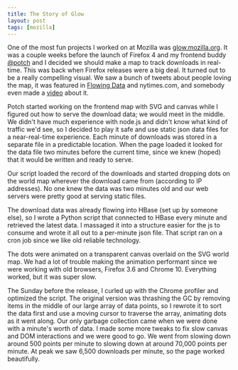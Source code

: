 ```yaml
---
title: The Story of Glow
layout: post
tags: [mozilla]
---
```


One of the most fun projects I worked on at Mozilla was
[glow.mozilla.org][glow]. It was a couple weeks before the launch of Firefox 4
and my frontend buddy [@potch][] and I decided we should make a map to track
downloads in real-time.  This was back when Firefox releases were a big deal.
It turned out to be a really compelling visual. We saw a bunch of tweets about
people loving the map, it was featured in [Flowing Data][] and nytimes.com, and
somebody even made a [video][] about it.

Potch started working on the frontend map with SVG and canvas while I figured
out how to serve the download data; we would meet in the middle. We didn't have
much experience with node.js and didn't know what kind of traffic we'd see, so
I decided to play it safe and use static json data files for a near-real-time
experience. Each minute of downloads was stored in a separate file in a
predictable location. When the page loaded it looked for the data file two
minutes before the current time, since we knew (hoped) that it would be written
and ready to serve.

Our script loaded the record of the downloads and started dropping dots on the
world map wherever the download came from (according to IP addresses). No one
knew the data was two minutes old and our web servers were pretty good at
serving static files.

The download data was already flowing into HBase (set up by someone else), so I
wrote a Python script that connected to HBase every minute and retrieved the
latest data. I massaged it into a structure easier for the js to consume and
wrote it all out to a per-minute json file. That script ran on a cron job since
we like old reliable technology.

The dots were animated on a transparent canvas overlaid on the SVG world map.
We had a lot of trouble making the animation performant since we were working
with old browsers, Firefox 3.6 and Chrome 10. Everything worked, but it was
super slow.

The Sunday before the release, I curled up with the Chrome profiler and
optimized the script. The original version was thrashing the GC by removing
items in the middle of our large array of data points, so I rewrote it to sort
the data first and use a moving cursor to traverse the array, animating dots as
it went along. Our only garbage collection came when we were done with a
minute's worth of data. I made some more tweaks to fix slow canvas and DOM
interactions and we were good to go. We went from slowing down around 500
points per minute to slowing down at around 70,000 points per minute. At peak
we saw 6,500 downloads per minute, so the page worked beautifully.

[glow]: http://glow.mozilla.org
[@potch]: https://twitter.com/potch
[Flowing Data]: http://flowingdata.com/2011/03/22/firefox-4-downloads-in-real-time/
[video]: http://www.youtube.com/watch?v=ummATvv6Nc0
